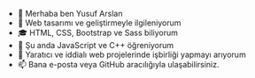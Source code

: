 - 👋 Merhaba ben Yusuf Arslan
- 👀 Web tasarımı ve geliştirmeyle ilgileniyorum
- 🎓 HTML, CSS, Bootstrap ve Sass biliyorum
- 🌱 Şu anda JavaScript ve C++ öğreniyorum
- 💞️ Yaratıcı ve iddialı web projelerinde işbirliği yapmayı arıyorum
- 📫 Bana e-posta veya GitHub aracılığıyla ulaşabilirsiniz.
